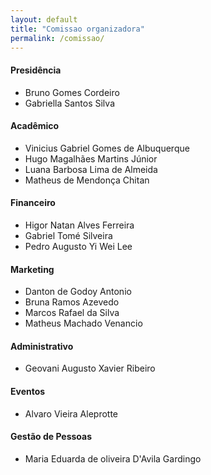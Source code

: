 ```yaml
---
layout: default
title: "Comissao organizadora"
permalink: /comissao/
---
```


#### **Presidência**

  * Bruno Gomes Cordeiro
  * Gabriella Santos Silva

#### **Acadêmico**

  * Vinicius Gabriel Gomes de Albuquerque
  * Hugo Magalhães Martins Júnior
  * Luana Barbosa Lima de Almeida
  * Matheus de Mendonça Chitan

#### **Financeiro**

  * Higor Natan Alves Ferreira
  * Gabriel Tomé Silveira
  * Pedro Augusto Yi Wei Lee

#### **Marketing**

  * Danton de Godoy Antonio
  * Bruna Ramos Azevedo
  * Marcos Rafael da Silva
  * Matheus Machado Venancio

#### **Administrativo**

  * Geovani Augusto Xavier Ribeiro

#### **Eventos**

  * Alvaro Vieira Aleprotte

#### **Gestão de Pessoas**

  * Maria Eduarda de oliveira D'Avila Gardingo
